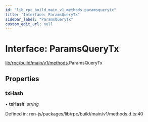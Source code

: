 ```yaml
---
id: "lib_rpc_build_main_v1_methods.paramsquerytx"
title: "Interface: ParamsQueryTx"
sidebar_label: "ParamsQueryTx"
custom_edit_url: null
---
```


# Interface: ParamsQueryTx

[lib/rpc/build/main/v1/methods](../modules/lib_rpc_build_main_v1_methods.md).ParamsQueryTx

## Properties

### txHash

• **txHash**: *string*

Defined in: ren-js/packages/lib/rpc/build/main/v1/methods.d.ts:40
